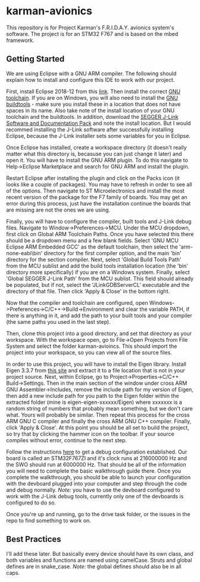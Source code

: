 # karman-avionics

This repository is for Project Karman's F.R.I.D.A.Y. avionics system's software. The project is for an STM32 F767 and is based on the mbed framework.

## Getting Started

We are using Eclipse with a GNU ARM compiler. The following should explain how to install and configure this IDE to work with our project.

First, install Eclipse 2018-12 from this [link](https://www.eclipse.org/downloads/packages/). Then install the correct [GNU toolchain](https://developer.arm.com/open-source/gnu-toolchain/gnu-rm). If you are on Windows, you will also need to install the [GNU buildtools](https://gnu-mcu-eclipse.github.io/windows-build-tools/download/) - make sure you install these in a location that does not have spaces in its name. Also take note of the install location of your GNU toolchain and the buildtools. In addition, download the [SEGGER J-Link Software and Documentation Pack](https://www.segger.com/downloads/jlink/) and note the install location. But I would recommed installing the J-Link software after successfully installing Eclipse, because the J-Link installer sets some variables for you in Eclipse.

Once Eclipse has installed, create a workspace directory (it doesn't really matter what this directory is, becasuse you can just change it later) and open it. You will have to install the GNU ARM plugin. To do this navigate to Help->Eclipse Marketplace and search for GNU ARM and install the plugin.

Restart Eclipse after installing the plugin and click on the Packs icon (it looks like a couple of packages). You may have to refresh in order to see all of the options. Then navigate to ST Microelectronics and install the most recent version of the package for the F7 family of boards. You may get an error during this process, just have the installation continue the boards that are missing are not the ones we are using.

Finally, you will have to configure the compiler, built tools and J-Link debug files. Navigate to Window->Preferences->MCU. Under the MCU dropdown, first click on Global ARM Toolchain Paths. Once you have selected this there should be a dropdown menu and a few blank fields. Select 'GNU MCU Eclipse ARM Embedded GCC' as the default toolchain, then select the 'arm-none-eabi\bin' directory for the first compiler option, and the main 'bin' directory for the section compiler. Next, select 'Global Build Tools Path' from the MCU sublist and add the build tools installation location (the 'bin' directory more specifically) if you are on a Windows system. Finally, select 'Global SEGGER J-Link Path' from the MCU sublist. This field should already be populated, but if not, select the 'JLinkGDBServerCL' executable and the directory of that file. Then click 'Apply & Close' in the bottom right.

Now that the compiler and toolchain are configured, open Windows->Preferences->C/C++->Build->Environment and clear the variable PATH, if there is anything in it, and add the path to your built tools and your compiler (the same paths you used in the last step).

Then, clone this project into a good directory, and set that directory as your workspace. With the workspace open, go to File->Open Projects from File System and select the folder karman-avioincs. This should import the project into your workspace, so you can view all of the source files.

In order to use this project, you will have to install the Eigen library. Install Eigen 3.3.7 from [this site](http://eigen.tuxfamily.org/index.php?title=Main_Page) and extract it to a file location that is not in your project source. Next, within Eclipse, go to Project->Properties->C/C++ Build->Settings. Then in the main section of the window under cross ARM GNU Assembler->Includes, remove the include path for my version of Eigen, then add a new include path for you path to the Eigen folder within the extracted folder (mine is eigen-eigen-xxxxxx/Eigen) where xxxxxxx is a random string of numbers that probably mean something, but we don't care what. Yours will probably be similar. Then repeat this process for the cross ARM GNU C compiler and finally the cross ARM GNU C++ compiler. Finally, click 'Apply & Close'. At this point you should be all set to build the project, so try that by clicking the hammer icon on the toolbar. If your source compiles without error, continue to the next step.

Follow the instructions [here](https://gnu-mcu-eclipse.github.io/debug/jlink/) to get a debug configuration established. Our board is called an STM32F767ZI and it's clock runs at 216000000 Hz and the SWO should run at 6000000 Hz. That should be all of the information you will need to complete the basic walkthrough guide there. Once you complete the walkthrough, you should be able to launch your configuration with the devboard plugged into your computer and step through the code and debug normally. _Note:_ you have to use the devboard configured to work with the J-Link debug tools, currently only one of the devboards is configured to do so.

Once you're up and running, go to the drive task folder, or the issues in the repo to find something to work on.

## Best Practices

I'll add these later. But basically every device should have its own class, and both variables and functions are named using camelCase. Struts and global defines are in snake_case. _Note:_ the global defines should also be in all caps. 
